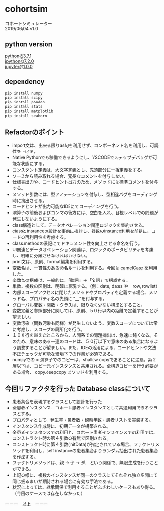 # cohortsim

コホートシミュレーター  
2019/06/04 v1.0  

## python version

python@3.7.1  
ipython@7.2.0  
jupyter@1.0.0  

## dependency

```sh
pip install numpy
pip install scipy
pip install pandas
pip install stats
pip install matplotlib
pip install seaborn
```

## Refactorのポイント

* import文は、出来る限りas句を利用せず、コンポーネント名を利用し、可読性を上げる。
* Native Pythonでも稼働できるようにし、VSCODEでステップデバッグが可能な状態にする。
* コンスタント定義は、大文字定義とし、先頭部分に一括定義をする。
* ソースから読み取れる場合、冗長なコメントを付与しない。
* 仕様書出力や、コードヒント出力のため、メソッドには標準コメントを付与する。
* メソッド引数には、型アノテーションを付与し、型相違バグをコーディング時に摘出させる。
* コードヒントが出力可能なIDEにてコーディングを行う。
* 演算子の前後およびコンマの後方には、空白を入れ、目視レベルでの問題が発生しないようにする。
* class構造として、データオペレーション関連ロジックを集約させる。
* classとinstanceの設計を事前に検討し、複数のinstance利用を前提に、コードの再利用性を考慮する。
* class.methodの表記にてドキュメント性を向上させる命名を行う。
* UI関連とデータオペレーション関連は、ロジックのポータビリティを考慮し、明確に分離させなければいけない。
* print文は、原則、format編集を利用する。
* 変数名は、一貫性のある命名ルールを利用する。今回は camelCase を利用した。
* 変数名の構成は、一般的に、「動詞」＋「名詞」で構成する。
* 単数、複数の区別は、明確に表現する。（例：date, dates や　row, rowlist）
* 内部スコープアクセスに閉じたメソッドやプロパティを定義する場合、メソッド名、プロパティ名の先頭に "__"を付与する。
* グローバル変数・関数・クラスは、限りなく少ない構成とすること。
* 変数定義と参照部分に関しては、原則、５０行以内の距離で定義することが望ましい。
* 変数汚染（関数汚染も同様）が発生しないよう、変数スコープについては常に考慮し、スコープの局所化を行う。
* １００行を越えたところから、人間系での問題摘出は、急速に鈍くなる。そのため、意味のある一連のコードは、５０行以下で意味のある集合になるよう調整することが望ましい。また、IDEの活用による、コードヒントや文法不正チェックが可能な環境下での作業が必須である。
* numpyでの = 演算子でのコピーは、shallow copyであることに注意。第２層以下は、コピー元インスタンスと共用される。全構造コピーを行う必要がある場合、 copy.deepcopy メソッドを利用する。

## 今回リファクタを行った Database classについて

* 患者集合を表現するクラスとして設計を行った
* 全患者インスタンス、コホート患者インスタンスとして共通利用できるクラスとする。
* プロパティとして、発生率・患者数・観察年数・患者リストを実装する。
* インスタンス作成時に、初期データが構築される。
* 全患者インスタンスでの利用と、コホート患者インスタンスでの利用では、コンストラクト時の第４引数の有無で区別される。
* コンストラクト時に第４引数(initData)が指定されている場合、ファクトリメソッドを利用し、self instanceの患者集合よりランダム抽出された患者集合を作成する。
* ファクトリメソッドは、親 -> 子 -> 孫　という関係で、無限生成を行うことができる。
* 上記の様に、複数のインスタンスが同一のクラスにてそれぞれ独立空間にて同じ振るまいが期待される場合に有効な手法である。
* 状況によっては、継承関係で利用することがふさわしいケースもあり得る。（今回のケースでは存在しなかった）
  
ーーー　以上　ーーー
